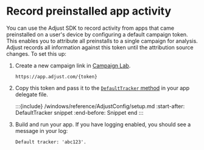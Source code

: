 # Record preinstalled app activity

You can use the Adjust SDK to record activity from apps that came preinstalled on a user's device by configuring a default campaign token. This enables you to attribute all preinstalls to a single campaign for analysis. Adjust records all information against this token until the attribution source changes. To set this up:

1. Create a new campaign link in [Campaign Lab](https://help.adjust.com/en/suite/article/custom-link-setup).

   ```
   https://app.adjust.com/{token}
   ```

2. Copy this token and pass it to the [`DefaultTracker` method](#windows-setdefaulttracker-invocation) in your app delegate file.

   :::{include} /windows/reference/AdjustConfig/setup.md
   :start-after: DefaultTracker snippet
   :end-before: Snippet end
   :::

3. Build and run your app. If you have logging enabled, you should see a message in your log:

   ```
   Default tracker: 'abc123'.
   ```
